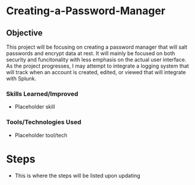 # Creating-a-Password-Manager

## Objective

This project will be focusing on creating a password manager that will salt passwords and encrypt data at rest. It will mainly be focused on both security and funcitonality with less emphasis on the actual user interface. As the project progresses, I may attempt to integrate a logging system that will track when an account is created, edited, or viewed that will integrate with Splunk.

### Skills Learned/Improved

- Placeholder skill

### Tools/Technologies Used

- Placeholder tool/tech

# Steps

- This is where the steps will be listed upon updating
